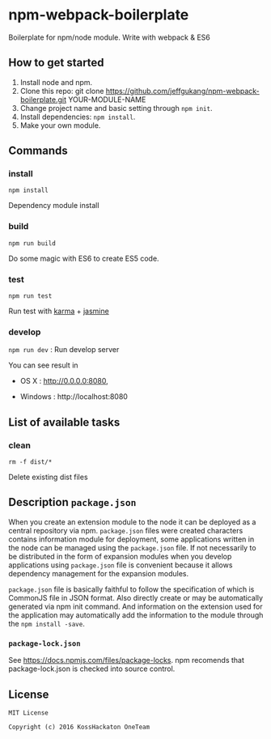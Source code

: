 # npm-webpack-boilerplate
Boilerplate for npm/node module. Write with webpack & ES6

## How to get started
1. Install node and npm.
2. Clone this repo: git clone https://github.com/jeffgukang/npm-webpack-boilerplate.git YOUR-MODULE-NAME
3. Change project name and basic setting through `npm init`.
4. Install dependencies: `npm install`.
5. Make your own module.

## Commands
### install
`npm install`

Dependency module install
### build

`npm run build`

Do some magic with ES6 to create ES5 code.

### test

`npm run test`

Run test with [karma](https://karma-runner.github.io) + [jasmine](http://jasmine.github.io/2.5/introduction.html)

### develop
`npm run dev` : Run develop server

You can see result in

* OS X : http://0.0.0.0:8080,

* Windows : http://localhost:8080

## List of available tasks

### clean

 `rm -f dist/*`

 Delete existing dist files

## Description `package.json`

When you create an extension module to the node it can be deployed as a central repository via npm. `package.json` files were created characters contains information module for deployment, some applications written in the node can be managed using the `package.json` file. If not necessarily to be distributed in the form of expansion modules when you develop applications using `package.json` file is convenient because it allows dependency management for the expansion modules.

`package.json` file is basically faithful to follow the specification of which is CommonJS file in JSON format. Also directly create or may be automatically generated via npm init command. And information on the extension used for the application may automatically add the information to the module through the `npm install -save`.

### `package-lock.json`


See https://docs.npmjs.com/files/package-locks.
npm recomends that package-lock.json is checked into source control.

## License
```
MIT License

Copyright (c) 2016 KossHackaton OneTeam
```
